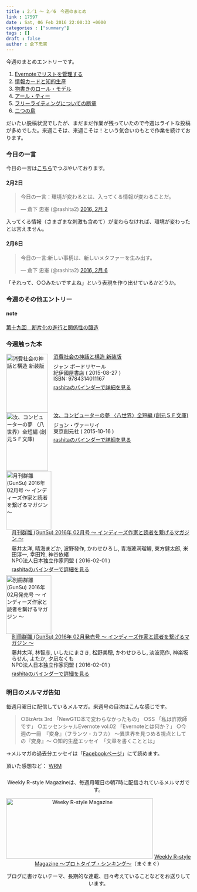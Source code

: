 ```yaml
---
title : 2／1 〜 2／6　今週のまとめ
link : 17597
date : Sat, 06 Feb 2016 22:00:33 +0000
categories : ["summary"]
tags : []
draft : false
author : 倉下忠憲
---
```


今週のまとめエントリーです。

<ol>
<li><a href="https://rashita.net/blog/?p=17564">Evernoteでリストを管理する</a></li>
<li><a href="https://rashita.net/blog/?p=17572">情報カードと知的生産</a></li>
<li><a href="https://rashita.net/blog/?p=17576">物書きのロール・モデル</a></li>
<li><a href="https://rashita.net/blog/?p=17580">アール・ティー</a></li>
<li><a href="https://rashita.net/blog/?p=17587">フリーライティングについての断章</a></li>
<li><a href="https://rashita.net/blog/?p=17592">二つの島</a></li>
</ol>

だいたい脱稿状況でしたが、まだまだ作業が残っていたので今週はライトな投稿が多めでした。来週こそは、来週こそは！という気合いのもとで作業を続けております。

<h3>今日の一言</h3>
今日の一言は<a href="http://twitter.com/rashita2 ">こちら</a>でつぶやいております。

<h4>2月2日</h4>

<blockquote class="twitter-tweet" data-lang="ja"><p lang="ja" dir="ltr">今日の一言：環境が変わるとは、入ってくる情報が変わることだ。</p>&mdash; 倉下 忠憲 (@rashita2) <a href="https://twitter.com/rashita2/status/694375742788861953">2016, 2月 2</a></blockquote>
<script async src="//platform.twitter.com/widgets.js" charset="utf-8"></script>

入ってくる情報（さまざまな刺激も含めて）が変わらなければ、環境が変わったとは言えません。

<h4>2月6日</h4>

<blockquote class="twitter-tweet" data-lang="ja"><p lang="ja" dir="ltr">今日の一言:新しい事柄は、新しいメタファーを生み出す。</p>&mdash; 倉下 忠憲 (@rashita2) <a href="https://twitter.com/rashita2/status/695899368713355264">2016, 2月 6</a></blockquote>
<script async src="//platform.twitter.com/widgets.js" charset="utf-8"></script>

「それって、○○みたいですよね」という表現を作り出せているかどうか。

<h3>今週のその他エントリー</h3>

<H4>note</H4>

<a href="https://note.mu/rashita/n/n758665c2a080">第十九回　断片化の進行と関係性の醸造 </a>

<H3>今週触った本</H3>

<div class="mm-middle" style="margin-bottom:0px;"><div class="mm-image" style="float:left;"><a href="http://www.amazon.co.jp/exec/obidos/ASIN/4314011165/rashita1000-22 /ref=nosim" target="_blank"><img src="http://ecx.images-amazon.com/images/I/51j28fOZudL._SL160_.jpg" alt="消費社会の神話と構造 新装版" title="消費社会の神話と構造 新装版" width="114" height="160" border="0" /></a></div><div class="mm-content" style="float:left;margin-left:15px;line-height:120%"><div class="mm-title" style="line-height:120%"><a href="http://www.amazon.co.jp/exec/obidos/ASIN/4314011165/rashita1000-22 /ref=nosim" target="_blank">消費社会の神話と構造 新装版</a></div><div class="mm-detail" style="margin-top:10px;">ジャン ボードリヤール<br />紀伊國屋書店 ( 2015-08-27 )<br />ISBN: 9784314011167<br /><div style="margin:7px 0px"><a href="http://mediamarker.net/u/rashita/?asin=4314011165" target="_blank">rashitaのバインダーで詳細を見る</a></div></div></div><div style="clear:left"></div></div>

<div class="mm-middle" style="margin-bottom:0px;"><div class="mm-image" style="float:left;"><a href="http://www.amazon.co.jp/exec/obidos/ASIN/B016ACVGBI/rashita1000-22 /ref=nosim" target="_blank"><img src="http://ecx.images-amazon.com/images/I/51B3yr4FNEL._SL160_.jpg" alt="汝、コンピューターの夢 〈八世界〉全短編 (創元ＳＦ文庫)" title="汝、コンピューターの夢 〈八世界〉全短編 (創元ＳＦ文庫)" width="114" height="160" border="0" /></a></div><div class="mm-content" style="float:left;margin-left:15px;line-height:120%"><div class="mm-title" style="line-height:120%"><a href="http://www.amazon.co.jp/exec/obidos/ASIN/B016ACVGBI/rashita1000-22 /ref=nosim" target="_blank">汝、コンピューターの夢 〈八世界〉全短編 (創元ＳＦ文庫)</a></div><div class="mm-detail" style="margin-top:10px;">ジョン・ヴァーリイ<br />東京創元社 ( 2015-10-16 )<br /><div style="margin:7px 0px"><a href="http://mediamarker.net/u/rashita/?asin=B016ACVGBI" target="_blank">rashitaのバインダーで詳細を見る</a></div></div></div><div style="clear:left"></div></div>


<div class="mm-middle" style="margin-bottom:0px;"><div class="mm-image" style="float:left;"><a href="http://www.amazon.co.jp/exec/obidos/ASIN/B01BE3KWW2/rashita1000-22 /ref=nosim" target="_blank"><img src="http://ecx.images-amazon.com/images/I/61o3y7BpJZL._SL160_.jpg" alt="月刊群雛 (GunSu) 2016年 02月号 ～ インディーズ作家と読者を繋げるマガジン ～" title="月刊群雛 (GunSu) 2016年 02月号 ～ インディーズ作家と読者を繋げるマガジン ～" width="123" height="160" border="0" /></a></div><div class="mm-content" style="float:left;margin-left:15px;line-height:120%"><div class="mm-title" style="line-height:120%"><a href="http://www.amazon.co.jp/exec/obidos/ASIN/B01BE3KWW2/rashita1000-22 /ref=nosim" target="_blank">月刊群雛 (GunSu) 2016年 02月号 ～ インディーズ作家と読者を繋げるマガジン ～</a></div><div class="mm-detail" style="margin-top:10px;">藤井太洋, 晴海まどか, 波野發作, かわせひろし, 青海玻洞瑠鯉, 東方健太郎, 米田淳一, 幸田玲, 神谷依緒<br />NPO法人日本独立作家同盟 ( 2016-02-01 )<br /><div style="margin:7px 0px"><a href="http://mediamarker.net/u/rashita/?asin=B01BE3KWW2" target="_blank">rashitaのバインダーで詳細を見る</a></div></div></div><div style="clear:left"></div></div>


<div class="mm-middle" style="margin-bottom:0px;"><div class="mm-image" style="float:left;"><a href="http://www.amazon.co.jp/exec/obidos/ASIN/B01BE3KXS0/rashita1000-22 /ref=nosim" target="_blank"><img src="http://ecx.images-amazon.com/images/I/61PvKFbXNML._SL160_.jpg" alt="別冊群雛 (GunSu) 2016年 02月発売号 ～ インディーズ作家と読者を繋げるマガジン ～" title="別冊群雛 (GunSu) 2016年 02月発売号 ～ インディーズ作家と読者を繋げるマガジン ～" width="123" height="160" border="0" /></a></div><div class="mm-content" style="float:left;margin-left:15px;line-height:120%"><div class="mm-title" style="line-height:120%"><a href="http://www.amazon.co.jp/exec/obidos/ASIN/B01BE3KXS0/rashita1000-22 /ref=nosim" target="_blank">別冊群雛 (GunSu) 2016年 02月発売号 ～ インディーズ作家と読者を繋げるマガジン ～</a></div><div class="mm-detail" style="margin-top:10px;">藤井太洋, 林智彦, いしたにまさき, 松野美穂, かわせひろし, 淡波亮作, 神楽坂らせん, よたか, 夕凪なくも<br />NPO法人日本独立作家同盟 ( 2016-02-01 )<br /><div style="margin:7px 0px"><a href="http://mediamarker.net/u/rashita/?asin=B01BE3KXS0" target="_blank">rashitaのバインダーで詳細を見る</a></div></div></div><div style="clear:left"></div></div>

<h3>明日のメルマガ告知</h3>
毎週月曜日に配信しているメルマガ。来週号の目次はこんな感じです。
<blockquote>
○BizArts 3rd 「NewGTD本で変わらなかったもの」
○SS 「私は詐欺師です」
○エッセンシャルEvernote vol.02 「Evernoteとは何か？」
○今週の一冊　『変身』（フランツ・カフカ）
〜異世界を見つめる視点としての『変身』〜
○知的生産エッセイ　「文章を書くこととは」
</blockquote>
→メルマガの過去分エッセイは「<a href="http://www.facebook.com/home.php#!/rashitaportal">Facebookページ</a>」にて読めます。

頂いた感想など：
<a class="twitter-timeline"  href="https://twitter.com/rashita2/timelines/427262290753097729"  data-widget-id="427265271171010561">WRM</a>
    <script>!function(d,s,id){var js,fjs=d.getElementsByTagName(s)[0],p=/^http:/.test(d.location)?'http':'https';if(!d.getElementById(id)){js=d.createElement(s);js.id=id;js.src=p+"://platform.twitter.com/widgets.js";fjs.parentNode.insertBefore(js,fjs);}}(document,"script","twitter-wjs");</script>

<div style="text-align:center;margin-top:25px;">
Weekly R-style Magazineは、毎週月曜日の朝7時に配信されているメルマガです。

<a href="http://www.mag2.com/m/0001185133.html" target="_blank"><img src="https://rashita.net/blog/wp-content/uploads/2010/09/mmbanner.jpg" alt="Weeky R-style Magazine" width="400" height="165" class="alignnone size-full wp-image-12201" /></a>
<a href="http://www.mag2.com/m/0001185133.html" target="_blank">Weekly R-style Magazine ～プロトタイプ・シンキング～</a>（まぐまぐ）

ブログに書けないテーマ、長期的な連載、日々考えていることなどをお送りしています。
</div>